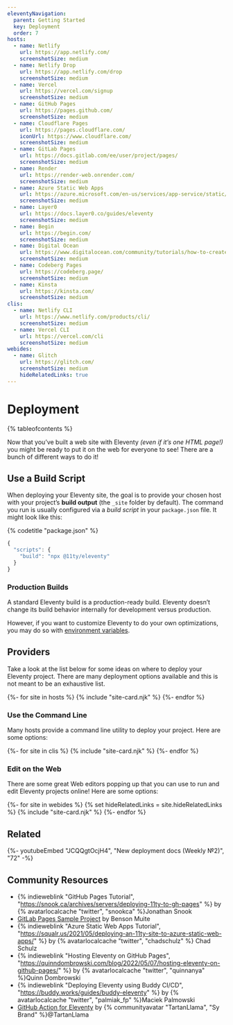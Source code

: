 ```yaml
---
eleventyNavigation:
  parent: Getting Started
  key: Deployment
  order: 7
hosts:
  - name: Netlify
    url: https://app.netlify.com/
    screenshotSize: medium
  - name: Netlify Drop
    url: https://app.netlify.com/drop
    screenshotSize: medium
  - name: Vercel
    url: https://vercel.com/signup
    screenshotSize: medium
  - name: GitHub Pages
    url: https://pages.github.com/
    screenshotSize: medium
  - name: Cloudflare Pages
    url: https://pages.cloudflare.com/
    iconUrl: https://www.cloudflare.com/
    screenshotSize: medium
  - name: GitLab Pages
    url: https://docs.gitlab.com/ee/user/project/pages/
    screenshotSize: medium
  - name: Render
    url: https://render-web.onrender.com/
    screenshotSize: medium
  - name: Azure Static Web Apps
    url: https://azure.microsoft.com/en-us/services/app-service/static/
    screenshotSize: medium
  - name: Layer0
    url: https://docs.layer0.co/guides/eleventy
    screenshotSize: medium
  - name: Begin
    url: https://begin.com/
    screenshotSize: medium
  - name: Digital Ocean
    url: https://www.digitalocean.com/community/tutorials/how-to-create-and-deploy-your-first-eleventy-website
    screenshotSize: medium
  - name: Codeberg Pages
    url: https://codeberg.page/
    screenshotSize: medium
  - name: Kinsta
    url: https://kinsta.com/
    screenshotSize: medium
clis:
  - name: Netlify CLI
    url: https://www.netlify.com/products/cli/
    screenshotSize: medium
  - name: Vercel CLI
    url: https://vercel.com/cli
    screenshotSize: medium
webides:
  - name: Glitch
    url: https://glitch.com/
    screenshotSize: medium
    hideRelatedLinks: true
---
```

# Deployment

{% tableofcontents %}

Now that you’ve built a web site with Eleventy _(even if it’s one HTML page!)_ you might be ready to put it on the web for everyone to see! There are a bunch of different ways to do it!

## Use a Build Script

When deploying your Eleventy site, the goal is to provide your chosen host with your project’s **build output** (the `_site` folder by default). The command you run is usually configured via a _build script_ in your `package.json` file. It might look like this:

{% codetitle "package.json" %}

```js
{
  "scripts": {
    "build": "npx @11ty/eleventy"
  }
}
```

### Production Builds

A standard Eleventy build is a production-ready build. Eleventy doesn’t change its build behavior internally for development versus production.

However, if you want to customize Eleventy to do your own optimizations, you may do so with [environment variables](/docs/environment-vars/).

## Providers

Take a look at the list below for some ideas on where to deploy your Eleventy project. There are many deployment options available and this is not meant to be an exhaustive list.

<div class="sites-vert sites-vert--lg">
  <div class="lo-grid" style="--fl-gap-v: 5em;">
{%- for site in hosts %}
{% include "site-card.njk" %}
{%- endfor %}
  </div>
</div>

### Use the Command Line

Many hosts provide a command line utility to deploy your project. Here are some options:

<div class="sites-vert sites-vert--lg">
  <div class="lo-grid" style="--fl-gap-v: 5em;">
{%- for site in clis %}
{% include "site-card.njk" %}
{%- endfor %}
  </div>
</div>

### Edit on the Web

There are some great Web editors popping up that you can use to run and edit Eleventy projects online! Here are some options:

<div class="sites-vert sites-vert--lg">
  <div class="lo-grid" style="--fl-gap-v: 5em;">
{%- for site in webides %}
{% set hideRelatedLinks = site.hideRelatedLinks %}
{% include "site-card.njk" %}
{%- endfor %}
  </div>
</div>


## Related

<div class="youtube-related">
  {%- youtubeEmbed "JCQQgtOcjH4", "New deployment docs (Weekly №2)", "72" -%}
</div>

## Community Resources

- {% indieweblink "GitHub Pages Tutorial", "https://snook.ca/archives/servers/deploying-11ty-to-gh-pages" %} by {% avatarlocalcache "twitter", "snookca" %}Jonathan Snook
- [GitLab Pages Sample Project](https://gitlab.com/bkmgit/11ty) by Benson Muite
- {% indieweblink "Azure Static Web Apps Tutorial", "https://squalr.us/2021/05/deploying-an-11ty-site-to-azure-static-web-apps/" %} by {% avatarlocalcache "twitter", "chadschulz" %} Chad Schulz
- {% indieweblink "Hosting Eleventy on GitHub Pages", "https://quinndombrowski.com/blog/2022/05/07/hosting-eleventy-on-github-pages/" %} by {% avatarlocalcache "twitter", "quinnanya" %}Quinn Dombrowski
- {% indieweblink "Deploying Eleventy using Buddy CI/CD", "https://buddy.works/guides/buddy-eleventy" %} by {% avatarlocalcache "twitter", "palmiak_fp" %}Maciek Palmowski
- [GitHub Action for Eleventy](https://github.com/marketplace/actions/eleventy-action) by {% communityavatar "TartanLlama", "Sy Brand" %}@TartanLlama
